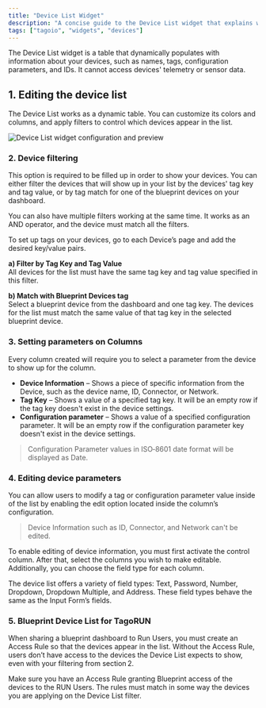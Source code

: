 ```yaml
---
title: "Device List Widget"
description: "A concise guide to the Device List widget that explains what it shows and how to edit its appearance and filters in a dynamic table format."
tags: ["tagoio", "widgets", "devices"]
---
```

The Device List widget is a table that dynamically populates with information about your devices, such as names, tags, configuration parameters, and IDs. It cannot access devices' telemetry or sensor data.

## 1. Editing the device list
The Device List works as a dynamic table. You can customize its colors and columns, and apply filters to control which devices appear in the list.

![Device List widget configuration and preview](/docs_imagem/tagoio/device-list-widget-2.png)

### 2. Device filtering
This option is required to be filled up in order to show your devices. You can either filter the devices that will show up in your list by the devices' tag key and tag value, or by tag match for one of the blueprint devices on your dashboard.

You can also have multiple filters working at the same time. It works as an AND operator, and the device must match all the filters.

To set up tags on your devices, go to each Device’s page and add the desired key/value pairs.

**a) Filter by Tag Key and Tag Value**  
All devices for the list must have the same tag key and tag value specified in this filter.

**b) Match with Blueprint Devices tag**  
Select a blueprint device from the dashboard and one tag key. The devices for the list must match the same value of that tag key in the selected blueprint device.

### 3. Setting parameters on Columns
Every column created will require you to select a parameter from the device to show up for the column.

- **Device Information** – Shows a piece of specific information from the Device, such as the device name, ID, Connector, or Network.
- **Tag Key** – Shows a value of a specified tag key. It will be an empty row if the tag key doesn't exist in the device settings.
- **Configuration parameter** – Shows a value of a specified configuration parameter. It will be an empty row if the configuration parameter key doesn't exist in the device settings.

> Configuration Parameter values in ISO‑8601 date format will be displayed as Date.

### 4. Editing device parameters
You can allow users to modify a tag or configuration parameter value inside of the list by enabling the edit option located inside the column’s configuration.

> Device Information such as ID, Connector, and Network can't be edited.

To enable editing of device information, you must first activate the control column. After that, select the columns you wish to make editable. Additionally, you can choose the field type for each column.

The device list offers a variety of field types: Text, Password, Number, Dropdown, Dropdown Multiple, and Address. These field types behave the same as the Input Form’s fields.

### 5. Blueprint Device List for TagoRUN
When sharing a blueprint dashboard to Run Users, you must create an Access Rule so that the devices appear in the list. Without the Access Rule, users don’t have access to the devices the Device List expects to show, even with your filtering from section 2.

Make sure you have an Access Rule granting Blueprint access of the devices to the RUN Users. The rules must match in some way the devices you are applying on the Device List filter.